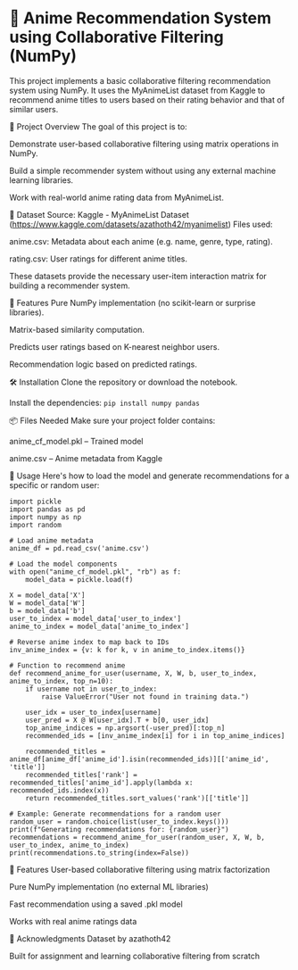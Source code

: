 # 🎌 Anime Recommendation System using Collaborative Filtering (NumPy)
This project implements a basic collaborative filtering recommendation system using NumPy. It uses the MyAnimeList dataset from Kaggle to recommend anime titles to users based on their rating behavior and that of similar users.

📌 Project Overview
The goal of this project is to:

Demonstrate user-based collaborative filtering using matrix operations in NumPy.

Build a simple recommender system without using any external machine learning libraries.

Work with real-world anime rating data from MyAnimeList.

📂 Dataset
Source: Kaggle - MyAnimeList Dataset (https://www.kaggle.com/datasets/azathoth42/myanimelist)
Files used: 

anime.csv: Metadata about each anime (e.g. name, genre, type, rating).

rating.csv: User ratings for different anime titles.

These datasets provide the necessary user-item interaction matrix for building a recommender system.

🚀 Features
Pure NumPy implementation (no scikit-learn or surprise libraries).

Matrix-based similarity computation.

Predicts user ratings based on K-nearest neighbor users.

Recommendation logic based on predicted ratings.

🛠️ Installation
Clone the repository or download the notebook.

Install the dependencies:
```pip install numpy pandas```

📦 Files Needed
Make sure your project folder contains:

anime_cf_model.pkl – Trained model

anime.csv – Anime metadata from Kaggle

🧪 Usage
Here's how to load the model and generate recommendations for a specific or random user:
```
import pickle
import pandas as pd
import numpy as np
import random

# Load anime metadata
anime_df = pd.read_csv('anime.csv')

# Load the model components
with open("anime_cf_model.pkl", "rb") as f:
    model_data = pickle.load(f)

X = model_data['X']
W = model_data['W']
b = model_data['b']
user_to_index = model_data['user_to_index']
anime_to_index = model_data['anime_to_index']

# Reverse anime index to map back to IDs
inv_anime_index = {v: k for k, v in anime_to_index.items()}

# Function to recommend anime
def recommend_anime_for_user(username, X, W, b, user_to_index, anime_to_index, top_n=10):
    if username not in user_to_index:
        raise ValueError("User not found in training data.")

    user_idx = user_to_index[username]
    user_pred = X @ W[user_idx].T + b[0, user_idx]
    top_anime_indices = np.argsort(-user_pred)[:top_n]
    recommended_ids = [inv_anime_index[i] for i in top_anime_indices]

    recommended_titles = anime_df[anime_df['anime_id'].isin(recommended_ids)][['anime_id', 'title']]
    recommended_titles['rank'] = recommended_titles['anime_id'].apply(lambda x: recommended_ids.index(x))
    return recommended_titles.sort_values('rank')[['title']]

# Example: Generate recommendations for a random user
random_user = random.choice(list(user_to_index.keys()))
print(f"Generating recommendations for: {random_user}")
recommendations = recommend_anime_for_user(random_user, X, W, b, user_to_index, anime_to_index)
print(recommendations.to_string(index=False))
```

🚀 Features
User-based collaborative filtering using matrix factorization

Pure NumPy implementation (no external ML libraries)

Fast recommendation using a saved .pkl model

Works with real anime ratings data

🙏 Acknowledgments
Dataset by azathoth42

Built for assignment and learning collaborative filtering from scratch
